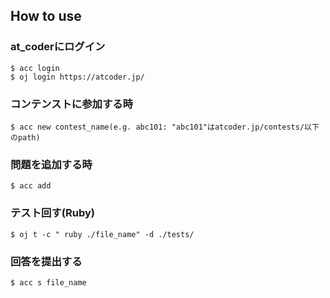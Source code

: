 ## How to use

### at_coderにログイン
```
$ acc login
$ oj login https://atcoder.jp/
```

### コンテンストに参加する時
```
$ acc new contest_name(e.g. abc101: "abc101"はatcoder.jp/contests/以下のpath)
```

### 問題を追加する時
```
$ acc add
```

### テスト回す(Ruby)
```
$ oj t -c " ruby ./file_name" -d ./tests/
```

### 回答を提出する
```
$ acc s file_name
```
